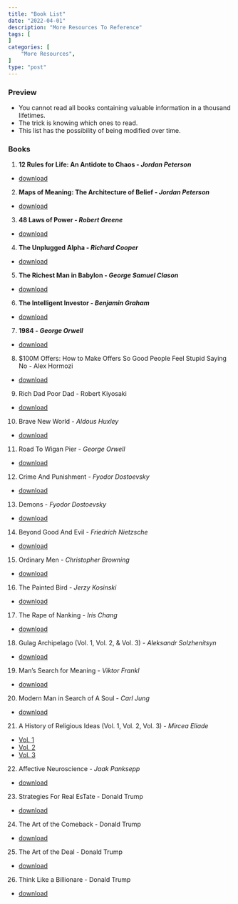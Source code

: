 ```yaml
---
title: "Book List"
date: "2022-04-01"
description: "More Resources To Reference"
tags: [
]
categories: [
    "More Resources",
]
type: "post"
---
```

### Preview
- You cannot read all books containing valuable information in a thousand lifetimes. 
- The trick is knowing which ones to read.
- This list has the possibility of being modified over time.
### Books
1. **12 Rules for Life: An Antidote to Chaos - *Jordan Peterson***
 - [download](https://resources.dev00ps.com/12_Rules_for_Life_An_Antidote_to_Chaos_p.pdf)
2. **Maps of Meaning: The Architecture of Belief - *Jordan Peterson***
 - [download](https://resources.dev00ps.com/jordan_peterson-maps_of_meaning.pdf)
3. **48 Laws of Power - *Robert Greene***
 - [download](https://resources.dev00ps.com/The-48-Laws-Of-Power.pdf)
4. **The Unplugged Alpha - *Richard Cooper***
 - [download](https://resources.dev00ps.com/the-unplugged-alpha.pdf)
5. **The Richest Man in Babylon - *George Samuel Clason***
 - [download](https://resources.dev00ps.com/The-Richest-Man-In-Babylon-PDF.pdf)
6. **The Intelligent Investor - *Benjamin Graham***
 - [download](https://resources.dev00ps.com/The_Intelligent_Investor_-_The_Definitive_Book_On_Value_Investing.pdf)
7. **1984 - *George Orwell***
 - [download](https://resources.dev00ps.com/1984.pdf)
8. $100M Offers: How to Make Offers So Good People Feel Stupid Saying No - Alex Hormozi
 - [download](https://resources.dev00ps.com/100m-offers-how-to-make-offers-so-good-people-feel-stupid-saying-no-9781737475705.pdf)
9. Rich Dad Poor Dad - Robert Kiyosaki
 - [download](https://resources.dev00ps.com/Rich_Dad_Poor_Dad__8_PDFDrive__9.pdf)
10. Brave New World - *Aldous Huxley*
 - [download](https://resources.dev00ps.com/Brave_New_World_Aldous_Huxley.pdf)
11. Road To Wigan Pier - *George Orwell*
 - [download](https://resources.dev00ps.com/road-to-wigan-pier.pdf)
12. Crime And Punishment - *Fyodor Dostoevsky*
 - [download](https://resources.dev00ps.com/crime-and-punishment.pdf)
13. Demons - *Fyodor Dostoevsky*
 - [download](https://resources.dev00ps.com/Demons.pdf)
14. Beyond Good And Evil - *Friedrich Nietzsche*
 - [download](https://resources.dev00ps.com/Beyond_Good_and_Evil.pdf)
15. Ordinary Men - *Christopher Browning*
 - [download](https://resources.dev00ps.com/BROWNING_Ordinary_Men_Reserve_Police_Bat.pdf)
16. The Painted Bird - *Jerzy Kosinski*
 - [download](https://resources.dev00ps.com/Jerzy_Kosinskis_The_Painted_Bird.pdf)
17. The Rape of Nanking - *Iris Chang*
 - [download](https://resources.dev00ps.com/The_Rape_Of_Nanking__The_Forgotten_Holocaust_Of_World_War_II__8_PDFDrive__9.pdf)
18. Gulag Archipelago (Vol. 1, Vol. 2, & Vol. 3) - *Aleksandr Solzhenitsyn*
 - [download](https://resources.dev00ps.com/The-Gulag-Archipelago__vol1__I-II__Solzhenitsyn.pdf)
19. Man’s Search for Meaning - *Viktor Frankl*
 - [download](https://resources.dev00ps.com/Man_7s_Search_For_Meaning__8_PDFDrive__9.pdf)
20. Modern Man in Search of A Soul - *Carl Jung*
 - [download](https://resources.dev00ps.com/Modern_Man_in_Search_of_a_Soul__8_PDFDrive__9.pdf)
21. A History of Religious Ideas (Vol. 1, Vol. 2, Vol. 3) - *Mircea Eliade*
 - [Vol. 1](https://resources.dev00ps.com/History_of_Religious_Ideas__Volume_1__From_the_Stone_Age_to_the_Eleusinian_Mysteries__8_PDFDrive__9.pdf)
 - [Vol. 2](https://resources.dev00ps.com/A_History_of_Religious_Ideas__Volume_2__From_Gautama_Buddha_to_the_Triumph_of_hristianity__8_PDFDrive__9.pdf)
 - [Vol. 3](https://resources.dev00ps.com/A_History_of_Religious_Ideas__Vol._3__From_Muhammad_to_the_Age_of_Reforms__8_PDFDrive__9.pdf)
22. Affective Neuroscience - *Jaak Panksepp*
 - [download](https://resources.dev00ps.com/Affective_Neuroscience__The_Foundations_of_Human_and_Animal_Emotions__8_PDFDrive__9.pdf)
23. Strategies For Real EsTate - Donald Trump
 - [download](https://resources.dev00ps.com/Trump_Strategies_For_Real_EsTate__8_PDFDrive__9.pdf)
24. The Art of the Comeback - Donald Trump
 - [download](https://resources.dev00ps.com/Trump__The_Art_of_the_omeback__8_PDFDrive__9.pdf)
25. The Art of the Deal - Donald Trump
 - [download](https://resources.dev00ps.com/Trump__The_Art_of_the_Deal__8_PDFDrive__9.pdf)
26. Think Like a Billionare - Donald Trump
 - [download]()